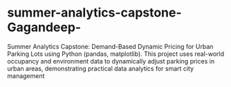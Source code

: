 # summer-analytics-capstone-Gagandeep-
 Summer Analytics Capstone: Demand-Based Dynamic Pricing for Urban Parking Lots using Python (pandas, matplotlib). This project uses real-world occupancy and environment data to dynamically adjust parking prices in urban areas, demonstrating practical data analytics for smart city management
